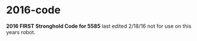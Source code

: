 # 2016-code

<b>2016 FIRST Stronghold Code for 5585</b>
last edited 2/18/16
not for use on this years robot.

